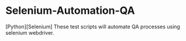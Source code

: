 # Selenium-Automation-QA
[Python][Selenium] These test scripts will automate QA processes using selenium webdriver.
